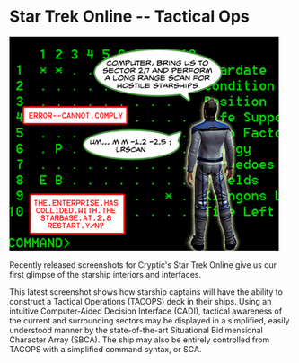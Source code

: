 # Star Trek Online -- Tactical Ops

![stardatezero](../uploads/2009/05/stardatezero.jpg "stardatezero")

Recently released screenshots for Cryptic's Star Trek Online give us our first glimpse of the starship interiors and interfaces.

This latest screenshot shows how starship captains will have the ability to construct a Tactical Operations (TACOPS) deck in their ships. Using an intuitive Computer-Aided Decision Interface (CADI), tactical awareness of the current and surrounding sectors may be displayed in a simplified, easily understood manner by the state-of-the-art Situational Bidimensional Character Array (SBCA). The ship may also be entirely controlled from TACOPS with a simplified command syntax, or SCA.

